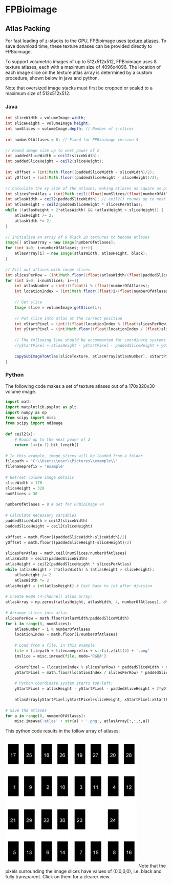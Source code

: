 # FPBioimage
## Atlas Packing
For fast loading of z-stacks to the GPU, FPBioimage uses [texture atlases](https://en.wikipedia.org/wiki/Texture_atlas). To save download time, these texture atlases can be provided directly to FPBioimage.

To support volumetric images of up to 512x512x512, FPBioimage uses 8 texture atlases, each with a maximum size of 4096x4096. The location of each image slice on the texture atlas array is determined by a custom procedure, shown below in java and python.

Note that oversized image stacks must first be cropped or scaled to a maximum size of 512x512x512.

### Java
```java
int sliceWidth = volumeImage.width;
int sliceHeight = volumeImage.height;
int numSlices = volumeImage.depth; // Number of z-slices

int numberOfAtlases = 8; // Fixed for FPBioimage version 4

// Round image size up to next power of 2
int paddedSliceWidth = ceil2(sliceWidth);
int paddedSliceHeight = ceil2(sliceHeight);

int xOffset = (int)Math.floor((paddedSliceWidth - sliceWidth)/2);
int yOffset = (int)Math.floor((paddedSliceHeight - sliceHeight)/2);

// Calculate the xy size of the atlases, making atlases as square as possible
int slicesPerAtlas = (int)Math.ceil((float)numSlices/(float)numberOfAtlases);
int atlasWidth = ceil2(paddedSliceWidth); // ceil2() rounds up to next power of 2.
int atlasHeight = ceil2(paddedSliceHeight * slicesPerAtlas);
while ((atlasHeight > 2*atlasWidth) && (atlasHeight > sliceHeight)) {
	atlasHeight /= 2;
	atlasWidth *= 2;
}

// Initialise an array of 8 black 2D textures to become atlases
Image[] atlasArray = new Image[numberOfAtlases];
for (int i=0; i<numberOfAtlases; i++){
	atlasArray[i] = new Image(atlasWidth, atlasHeight, black);
}

// Fill out atlases with image slices
int slicesPerRow = (int)Math.floor((float)atlasWidth/(float)paddedSliceWidth);
for (int i=0; i<numSlices; i++){
	int atlasNumber = (int)((float)i % (float)numberOfAtlases);
	int locationIndex = (int)Math.floor((float)i/(float)numberOfAtlases);

	// Get slice
	Image slice = volumeImage.getSlice(i);

	// Put slice into atlas at the correct position
	int xStartPixel = (int)((float)locationIndex % (float)slicesPerRow) * paddedSliceWidth + xOffset;
	int yStartPixel = (int)Math.floor((float)locationIndex / (float)slicesPerRow) * paddedSliceHeight;

	// The following line should be uncommented for coordinate systems that start top-left
	//yStartPixel = atlasHeight - yStartPixel - paddedSliceHeight + yOffset;

	copySubImageToAtlas(sliceTexture, atlasArray[atlasNumber], xStartPixel, yStartPixel);
}
```

### Python
The following code makes a set of texture atlases out of a 170x320x30 volume image.

``` python
import math
import matplotlib.pyplot as plt
import numpy as np
from scipy import misc
from scipy import ndimage

def ceil2(x):
    # Round up to the next power of 2
    return 1<<(x-1).bit_length()

# In this example, image slices will be loaded from a folder
filepath = 'C:\\Users\\user\\Pictures\\example\\'
filenameprefix = 'example'

# Get/set volume image details
sliceWidth = 170
sliceHeight = 320
numSlices = 30

numberOfAtlases = 8 # Set for FPBioimage v4

# Calculate necessary variables
paddedSliceWidth = ceil2(sliceWidth)
paddedSliceHeight = ceil2(sliceHeight)

xOffset = math.floor((paddedSliceWidth-sliceWidth)/2)
yOffset = math.floor((paddedSliceHeight-sliceHeight)/2)

slicesPerAtlas = math.ceil(numSlices/numberOfAtlases)
atlasWidth = ceil2(paddedSliceWidth)
atlasHeight = ceil2(paddedSliceHeight * slicesPerAtlas)
while (atlasHeight > 2*atlasWidth) & (atlasHeight > sliceHeight):
    atlasHeight /= 2
    atlasWidth *= 2
atlasHeight = int(atlasHeight) # Cast back to int after division

# Create RGBA (4-channel) atlas array:
atlasArray = np.zeros((atlasHeight, atlasWidth, 4, numberOfAtlases), dtype=np.int32)

# Arrange slices into atlas
slicesPerRow = math.floor(atlasWidth/paddedSliceWidth)
for i in range(0, numSlices):
    atlasNumber = i % numberOfAtlases
    locationIndex = math.floor(i/numberOfAtlases)

    # Load from a file, in this example
    file = filepath + filenameprefix + str(i).zfill(4) + '.png'
    imslice = misc.imread(file, mode='RGBA')

    xStartPixel = (locationIndex % slicesPerRow) * paddedSliceWidth + xOffset
    yStartPixel = math.floor(locationIndex / slicesPerRow) * paddedSliceHeight + yOffset

    # Python coordinate system starts top-left:
    yStartPixel = atlasHeight - yStartPixel - paddedSliceHeight + 2*yOffset

    atlasArray[yStartPixel:yStartPixel+sliceHeight, xStartPixel:xStartPixel+sliceWidth, :, atlasNumber] = imslice

# Save the atlases
for a in range(0, numberOfAtlases):
    misc.imsave('atlas' + str(a) + '.png', atlasArray[:,:,:,a])

```

This python code results in the follow array of atlases:

<kbd><img alt="Atlas 0" src="atlas0.png" width="100px" /></kbd>
<kbd><img alt="Atlas 1" src="atlas1.png" width="100px" /></kbd>
<kbd><img alt="Atlas 2" src="atlas2.png" width="100px" /></kbd>
<kbd><img alt="Atlas 3" src="atlas3.png" width="100px" /></kbd>
<kbd><img alt="Atlas 4" src="atlas4.png" width="100px" /></kbd>
<kbd><img alt="Atlas 5" src="atlas5.png" width="100px" /></kbd>
<kbd><img alt="Atlas 6" src="atlas6.png" width="100px" /></kbd>
<kbd><img alt="Atlas 7" src="atlas7.png" width="100px" /></kbd>
Note that the pixels surrounding the image slices have values of (0,0,0,0), i.e. black and fully transparent. Click on them for a clearer view. 
